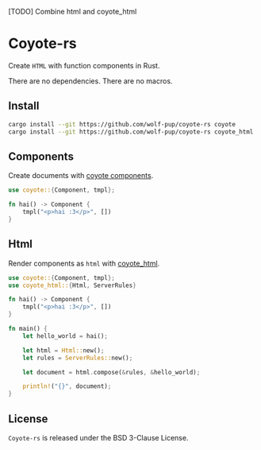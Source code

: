[TODO] Combine html and coyote_html

# Coyote-rs

Create `HTML` with function components in Rust.

There are no dependencies. There are no macros.

## Install

```sh
cargo install --git https://github.com/wolf-pup/coyote-rs coyote
cargo install --git https://github.com/wolf-pup/coyote-rs coyote_html
```

## Components

Create documents with [coyote components](./coyote/README.md).

```rust
use coyote::{Component, tmpl};

fn hai() -> Component {
    tmpl("<p>hai :3</p>", [])
}
```

## Html

Render components as `html` with [coyote_html]((./coyote_html/README.md)).

```rust
use coyote::{Component, tmpl};
use coyote_html::{Html, ServerRules}

fn hai() -> Component {
    tmpl("<p>hai :3</p>", [])
}

fn main() {
    let hello_world = hai();

    let html = Html::new();
    let rules = ServerRules::new();

    let document = html.compose(&rules, &hello_world); 

    println!("{}", document);
}
```

## License

`Coyote-rs` is released under the BSD 3-Clause License.
